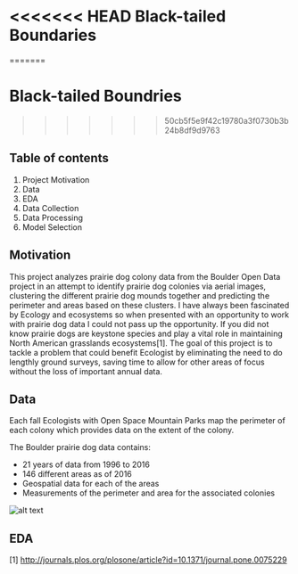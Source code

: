 <<<<<<< HEAD
Black-tailed Boundaries
=======================
=======
# Black-tailed Boundries
>>>>>>> 50cb5f5e9f42c19780a3f0730b3b24b8df9d9763

 Table of contents
 -----------------
1. Project Motivation
2. Data
3. EDA
4. Data Collection
5. Data Processing
6. Model Selection


Motivation
----------
This project analyzes prairie dog colony data from the Boulder Open Data project in an attempt to identify prairie dog colonies via aerial images, clustering the different prairie dog mounds together and predicting the perimeter and areas based on these clusters. I have always been fascinated by Ecology and ecosystems so when presented with an opportunity to work with prairie dog data I could not pass up the opportunity. If you did not know prairie dogs are keystone species and play a vital role in maintaining North American grasslands ecosystems[1]. The goal of this project is to tackle a problem that could benefit Ecologist by eliminating the need to do lengthly ground surveys, saving time to allow for other areas of focus without the loss of important annual data.

Data
----
Each fall Ecologists with Open Space Mountain Parks map the perimeter of each colony which provides data on the extent of the colony.

The Boulder prairie dog data contains:
- 21 years of data from 1996 to 2016
- 146 different areas as of 2016
- Geospatial data for each of the areas
- Measurements of the perimeter and area for the associated colonies

![alt text](~/Galvanize/Capstone_images/area_ss)


EDA
---



[1] http://journals.plos.org/plosone/article?id=10.1371/journal.pone.0075229
